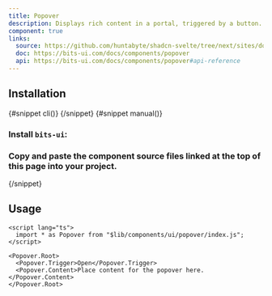```yaml
---
title: Popover
description: Displays rich content in a portal, triggered by a button.
component: true
links:
  source: https://github.com/huntabyte/shadcn-svelte/tree/next/sites/docs/src/lib/registry/ui/popover
  doc: https://bits-ui.com/docs/components/popover
  api: https://bits-ui.com/docs/components/popover#api-reference
---
```


<script>
	import ComponentPreview from "$lib/components/component-preview.svelte";
	import PMAddComp from "$lib/components/pm-add-comp.svelte";
	import PMInstall from "$lib/components/pm-install.svelte";
	import Steps from "$lib/components/steps.svelte";
	import InstallTabs from "$lib/components/install-tabs.svelte";
</script>

<ComponentPreview name="popover-demo">

<div></div>

</ComponentPreview>

## Installation

<InstallTabs>
{#snippet cli()}
<PMAddComp name="popover" />
{/snippet}
{#snippet manual()}
<Steps>

### Install `bits-ui`:

<PMInstall command="bits-ui -D" />

### Copy and paste the component source files linked at the top of this page into your project.

</Steps>
{/snippet}
</InstallTabs>

## Usage

```svelte
<script lang="ts">
  import * as Popover from "$lib/components/ui/popover/index.js";
</script>

<Popover.Root>
  <Popover.Trigger>Open</Popover.Trigger>
  <Popover.Content>Place content for the popover here.</Popover.Content>
</Popover.Root>
```
